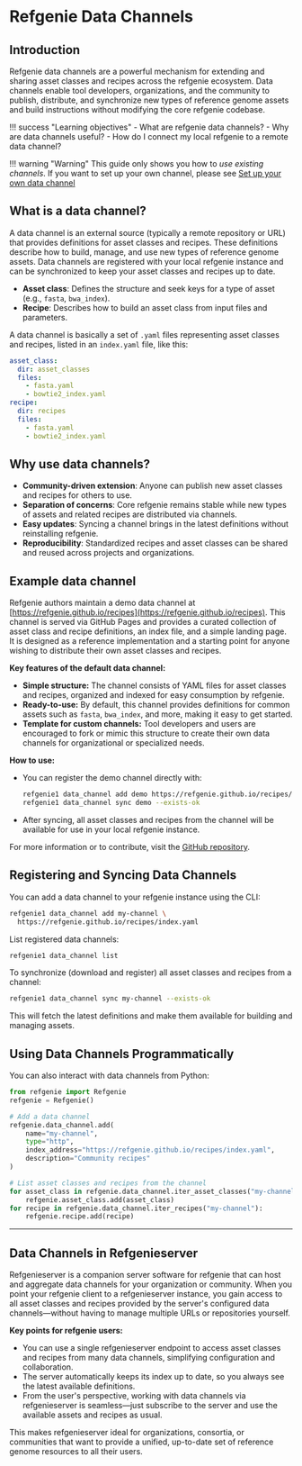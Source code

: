 # Refgenie Data Channels

## Introduction

Refgenie data channels are a powerful mechanism for extending and sharing asset classes and recipes across the refgenie ecosystem. Data channels enable tool developers, organizations, and the community to publish, distribute, and synchronize new types of reference genome assets and build instructions without modifying the core refgenie codebase.

!!! success "Learning objectives"
    - What are refgenie data channels?
    - Why are data channels useful?
    - How do I connect my local refgenie to a remote data channel?
    

!!! warning "Warning"
    This guide only shows you how to *use existing channels*. If you want to set up your own channel, please see [Set up your own data channel](set_up_data_channel.md)


## What is a data channel?

A data channel is an external source (typically a remote repository or URL) that provides definitions for asset classes and recipes. These definitions describe how to build, manage, and use new types of reference genome assets. Data channels are registered with your local refgenie instance and can be synchronized to keep your asset classes and recipes up to date.

- **Asset class**: Defines the structure and seek keys for a type of asset (e.g., `fasta`, `bwa_index`).
- **Recipe**: Describes how to build an asset class from input files and parameters.

A data channel is basically a set of `.yaml` files representing asset classes and recipes, listed in an `index.yaml` file, like this:

```yaml
asset_class:
  dir: asset_classes
  files:
    - fasta.yaml
    - bowtie2_index.yaml
recipe:
  dir: recipes
  files:
    - fasta.yaml
    - bowtie2_index.yaml
```

## Why use data channels?

- **Community-driven extension**: Anyone can publish new asset classes and recipes for others to use.
- **Separation of concerns**: Core refgenie remains stable while new types of assets and related recipes are distributed via channels.
- **Easy updates**: Syncing a channel brings in the latest definitions without reinstalling refgenie.
- **Reproducibility**: Standardized recipes and asset classes can be shared and reused across projects and organizations.

## Example data channel

Refgenie authors maintain a demo data channel at [https://refgenie.github.io/recipes](https://refgenie.github.io/recipes). This channel is served via GitHub Pages and provides a curated collection of asset class and recipe definitions, an index file, and a simple landing page. It is designed as a reference implementation and a starting point for anyone wishing to distribute their own asset classes and recipes.

**Key features of the default data channel:**

- **Simple structure:** The channel consists of YAML files for asset classes and recipes, organized and indexed for easy consumption by refgenie.
- **Ready-to-use:** By default, this channel provides definitions for common assets such as `fasta`, `bwa_index`, and more, making it easy to get started.
- **Template for custom channels:** Tool developers and users are encouraged to fork or mimic this structure to create their own data channels for organizational or specialized needs.

**How to use:**

- You can register the demo channel directly with:

  ```bash
  refgenie1 data_channel add demo https://refgenie.github.io/recipes/index.yaml
  refgenie1 data_channel sync demo --exists-ok
  ```

- After syncing, all asset classes and recipes from the channel will be available for use in your local refgenie instance.

For more information or to contribute, visit the [GitHub repository](https://github.com/refgenie/recipes).

## Registering and Syncing Data Channels

You can add a data channel to your refgenie instance using the CLI:

```bash
refgenie1 data_channel add my-channel \
  https://refgenie.github.io/recipes/index.yaml
```

List registered data channels:

```bash
refgenie1 data_channel list
```

To synchronize (download and register) all asset classes and recipes from a channel:

```bash
refgenie1 data_channel sync my-channel --exists-ok
```

This will fetch the latest definitions and make them available for building and managing assets.

## Using Data Channels Programmatically

You can also interact with data channels from Python:

```python
from refgenie import Refgenie
refgenie = Refgenie()

# Add a data channel
refgenie.data_channel.add(
    name="my-channel",
    type="http",
    index_address="https://refgenie.github.io/recipes/index.yaml",
    description="Community recipes"
)

# List asset classes and recipes from the channel
for asset_class in refgenie.data_channel.iter_asset_classes("my-channel"):
    refgenie.asset_class.add(asset_class)
for recipe in refgenie.data_channel.iter_recipes("my-channel"):
    refgenie.recipe.add(recipe)
```

---

## Data Channels in Refgenieserver

Refgenieserver is a companion server software for refgenie that can host and aggregate data channels for your organization or community. When you point your refgenie client to a refgenieserver instance, you gain access to all asset classes and recipes provided by the server's configured data channels—without having to manage multiple URLs or repositories yourself.

**Key points for refgenie users:**

- You can use a single refgenieserver endpoint to access asset classes and recipes from many data channels, simplifying configuration and collaboration.
- The server automatically keeps its index up to date, so you always see the latest available definitions.
- From the user's perspective, working with data channels via refgenieserver is seamless—just subscribe to the server and use the available assets and recipes as usual.

This makes refgenieserver ideal for organizations, consortia, or communities that want to provide a unified, up-to-date set of reference genome resources to all their users.

